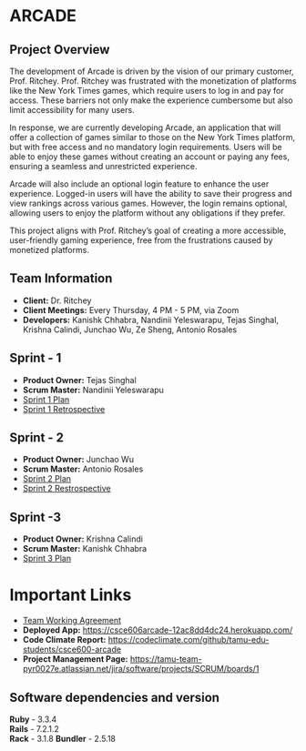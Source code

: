 # ARCADE

## Project Overview

The development of Arcade is driven by the vision of our primary customer, Prof. Ritchey. Prof. Ritchey was frustrated with the monetization of platforms like the New York Times games, which require users to log in and pay for access. These barriers not only make the experience cumbersome but also limit accessibility for many users. 

In response, we are currently developing Arcade, an application that will offer a collection of games similar to those on the New York Times platform, but with free access and no mandatory login requirements. Users will be able to enjoy these games without creating an account or paying any fees, ensuring a seamless and unrestricted experience.

Arcade will also include an optional login feature to enhance the user experience. Logged-in users will have the ability to save their progress and view rankings across various games. However, the login remains optional, allowing users to enjoy the platform without any obligations if they prefer.

This project aligns with Prof. Ritchey’s goal of creating a more accessible, user-friendly gaming experience, free from the frustrations caused by monetized platforms.

## Team Information
- **Client:** Dr. Ritchey
- **Client Meetings:** Every Thursday, 4 PM - 5 PM, via Zoom
- **Developers:** Kanishk Chhabra, Nandinii Yeleswarapu, Tejas Singhal, Krishna Calindi, Junchao Wu, Ze Sheng, Antonio Rosales

## Sprint - 1
- **Product Owner:** Tejas Singhal
- **Scrum Master:** Nandinii Yeleswarapu
- [Sprint 1 Plan](./documentation/Fall2024)
- [Sprint 1 Retrospective](./documentation/Fall2024)

## Sprint - 2 
- **Product Owner:** Junchao Wu
- **Scrum Master:** Antonio Rosales
- [Sprint 2 Plan](./documentation/Fall2024)
- [Sprint 2 Restrospective](./documentation/Fall2024)

## Sprint -3
- **Product Owner:** Krishna Calindi
- **Scrum Master:** Kanishk Chhabra
- [Sprint 3 Plan](./documentation/Fall2024)

# Important Links
- [Team Working Agreement](TEAM_WORK_AGREEMENT.md)
- **Deployed App:** https://csce606arcade-12ac8dd4dc24.herokuapp.com/
- **Code Climate Report:** https://codeclimate.com/github/tamu-edu-students/csce600-arcade
- **Project Management Page:** https://tamu-team-pyr0027e.atlassian.net/jira/software/projects/SCRUM/boards/1

## Software dependencies and version
**Ruby** - 3.3.4 \
**Rails** - 7.2.1.2 \
**Rack** - 3.1.8
**Bundler** - 2.5.18

